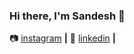 ### Hi there, I'm Sandesh 👋



📷 [instagram][instagram] **|**
👔 [linkedin][linkedin] **|**






[instagram]: https://instagram.com/padiyar.sandesh
[linkedin]: www.linkedin.com/in/sandesh-padiyar

